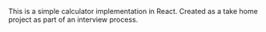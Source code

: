 This is a simple calculator implementation in React. Created as a take home project as part of an interview process.
